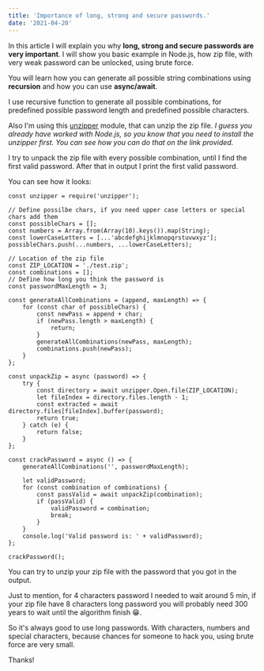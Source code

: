 ```yaml
---
title: 'Importance of long, strong and secure passwords.'
date: '2021-04-20'
---
```


In this article I will explain you why **long, strong and secure passwords are very important**. I will show you basic example in Node.js, how zip file, with very weak password can be unlocked, using brute force. 

You will learn how you can generate all possible string combinations using **recursion** and how you can use **async/await**.

I use recursive function to generate all possible combinations, for predefined possible password length and predefined possible characters. 

Also I'm using this [unzipper](https://www.npmjs.com/package/unzipper) module, that can unzip the zip file. *I guess you already have worked with Node.js, so you know that you need to install the unzipper first. You can see how you can do that on the link provided.*

I try to unpack the zip file with every possible combination, until I find the first valid password. After that in output I print the first valid password. 

You can see how it looks:

```
const unzipper = require('unzipper');

// Define possilbe chars, if you need upper case letters or special chars add them
const possibleChars = [];
const numbers = Array.from(Array(10).keys()).map(String);
const lowerCaseLetters = [...'abcdefghijklmnopqrstuvwxyz'];
possibleChars.push(...numbers, ...lowerCaseLetters);

// Location of the zip file
const ZIP_LOCATION = './test.zip';
const combinations = [];
// Define how long you think the password is
const passwordMaxLength = 3;

const generateAllCombinations = (append, maxLength) => {
	for (const char of possibleChars) {
		const newPass = append + char;
		if (newPass.length > maxLength) {
			return;
		}
		generateAllCombinations(newPass, maxLength);
		combinations.push(newPass);
	}
};

const unpackZip = async (password) => {
	try {
		const directory = await unzipper.Open.file(ZIP_LOCATION);
		let fileIndex = directory.files.length - 1;
		const extracted = await directory.files[fileIndex].buffer(password);
		return true;
	} catch (e) {
		return false;
	}
};

const crackPassword = async () => {
	generateAllCombinations('', passwordMaxLength);

	let validPassword;
	for (const combination of combinations) {
		const passValid = await unpackZip(combination);
		if (passValid) {
			validPassword = combination;
			break;
		}
	}
	console.log('Valid password is: ' + validPassword);
};

crackPassword();
``` 

You can try to unzip your zip file with the password that you got in the output.
 
Just to mention, for 4 characters password I needed to wait around 5 min, if your zip file have 8 characters long password you will probably need 300 years to wait until the algorithm finish 😁. 

So it's always good to use long passwords. With characters, numbers and special characters, because chances for someone to hack you, using brute force are very small.

Thanks!